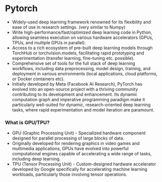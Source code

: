# Pytorch

* Widely-used deep learning framework renowned for its flexibility and ease of use in research settings. (very similar to Numpy)
* Write high-performance/fast/optimized deep learning code in Python, allowing seamless execution on various hardware accelerators (GPUs, TPUs, and multiple GPUs in parallel).
* Access to a rich ecosystem of pre-built deep learning models through TorchHub or torchvision.models, facilitating rapid prototyping and experimentation (transfer learning, fine-tuning etc. possible).
* Comprehensive set of tools for the full stack of deep learning workflows, including data preprocessing, model design, training, and deployment in various environments (local applications, cloud platforms, or Docker containers etc).
* Initially developed by Meta (Facebook AI Research), PyTorch has evolved into an open-source project with a thriving community contributing to its development and enhancement. Its dynamic computation graph and imperative programming paradigm make it particularly well-suited for dynamic, research-oriented deep learning tasks, where rapid experimentation and model iteration are paramount.

### What is GPU/TPU?
* GPU (Graphic Processing Unit) - Specialized hardware component designed for parallel processing of large blocks of data.
* Originally developed for rendering graphics in video games and multimedia applications, GPUs have evolved into powerful computational engines capable of accelerating a wide range of tasks, including deep learning.
* TPU (Tensor Processing Unit) - Custom-designed hardware accelerator developed by Google specifically for accelerating machine learning workloads, particularly those involving tensor operations.
